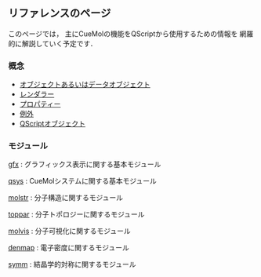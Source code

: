 ## リファレンスのページ
このページでは，
主にCueMolの機能をQScriptから使用するための情報を
網羅的に解説していく予定です．
### 概念
*  [オブジェクトあるいはデータオブジェクト](../Ref/Object)
*  [レンダラー](../Ref/Renderer)
*  [プロパティー](../Ref/Property)
*  [例外](../Ref/Exception)
*  [QScriptオブジェクト](../Ref/QScriptObject)
### モジュール

[gfx](../Ref/gfx)
:   グラフィックス表示に関する基本モジュール

[qsys](../Ref/qsys)
:   CueMolシステムに関する基本モジュール

[molstr](../Ref/molstr)
:   分子構造に関するモジュール

[toppar](../Ref/toppar)
:   分子トポロジーに関するモジュール

[molvis](../Ref/molvis)
:   分子可視化に関するモジュール

[denmap](../Ref/denmap)
:   電子密度に関するモジュール

[symm](../Ref/symm)
:   結晶学的対称に関するモジュール
